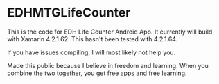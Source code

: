 # EDHMTGLifeCounter

This is the code for EDH Life Counter Android App.  It currently will build with Xamarin 4.2.1.62.  This hasn't been tested with 4.2.1.64.

If you have issues compiling, I will most likely not help you. 

Made this public because I believe in freedom and learning.  When you combine the two together, you get free apps and free learning. 
